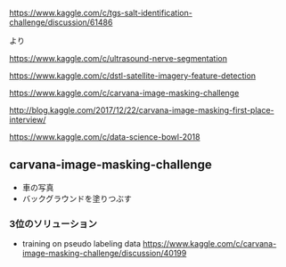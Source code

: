 https://www.kaggle.com/c/tgs-salt-identification-challenge/discussion/61486

より

https://www.kaggle.com/c/ultrasound-nerve-segmentation

https://www.kaggle.com/c/dstl-satellite-imagery-feature-detection

https://www.kaggle.com/c/carvana-image-masking-challenge

http://blog.kaggle.com/2017/12/22/carvana-image-masking-first-place-interview/

https://www.kaggle.com/c/data-science-bowl-2018


## carvana-image-masking-challenge
- 車の写真
- バックグラウンドを塗りつぶす

### 3位のソリューション
-  training on pseudo labeling data
https://www.kaggle.com/c/carvana-image-masking-challenge/discussion/40199
